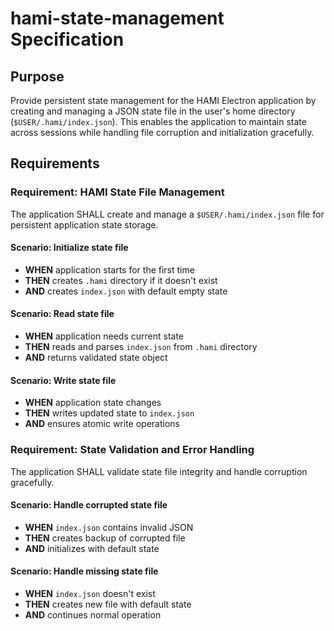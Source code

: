 # hami-state-management Specification

## Purpose
Provide persistent state management for the HAMI Electron application by creating and managing a JSON state file in the user's home directory (`$USER/.hami/index.json`). This enables the application to maintain state across sessions while handling file corruption and initialization gracefully.
## Requirements
### Requirement: HAMI State File Management
The application SHALL create and manage a `$USER/.hami/index.json` file for persistent application state storage.

#### Scenario: Initialize state file
- **WHEN** application starts for the first time
- **THEN** creates `.hami` directory if it doesn't exist
- **AND** creates `index.json` with default empty state

#### Scenario: Read state file
- **WHEN** application needs current state
- **THEN** reads and parses `index.json` from `.hami` directory
- **AND** returns validated state object

#### Scenario: Write state file
- **WHEN** application state changes
- **THEN** writes updated state to `index.json`
- **AND** ensures atomic write operations

### Requirement: State Validation and Error Handling
The application SHALL validate state file integrity and handle corruption gracefully.

#### Scenario: Handle corrupted state file
- **WHEN** `index.json` contains invalid JSON
- **THEN** creates backup of corrupted file
- **AND** initializes with default state

#### Scenario: Handle missing state file
- **WHEN** `index.json` doesn't exist
- **THEN** creates new file with default state
- **AND** continues normal operation

